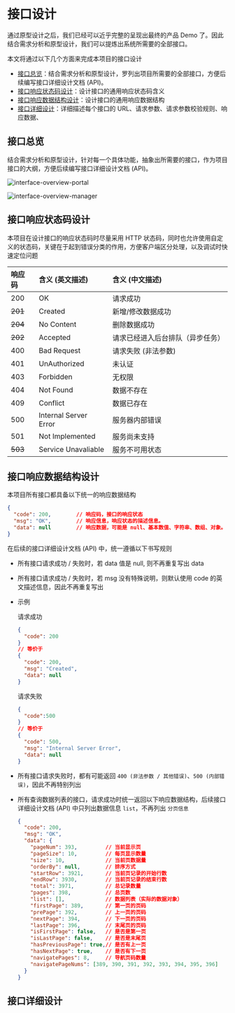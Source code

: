 # 接口设计

通过原型设计之后，我们已经可以近乎完整的呈现出最终的产品 Demo 了。因此结合需求分析和原型设计，我们可以提炼出系统所需要的全部接口。

本文将通过以下几个方面来完成本项目的接口设计

- [接口总览](#接口总览)：结合需求分析和原型设计，罗列出项目所需要的全部接口，方便后续编写接口详细设计文档 (API)。
- [接口响应状态码设计](#接口响应状态码设计)：设计接口的通用响应状态码含义
- [接口响应数据结构设计](#接口响应数据结构设计)：设计接口的通用响应数据结构
- [接口详细设计](#接口详细设计)：详细描述每个接口的 URL、请求参数、请求参数校验规则、响应数据、

## 接口总览

结合需求分析和原型设计，针对每一个具体功能，抽象出所需要的接口，作为项目接口的大纲，方便后续编写接口详细设计文档 (API)。

![interface-overview-portal][]

![interface-overview-manager][]

## 接口响应状态码设计

本项目在设计接口的响应状态码时尽量采用 HTTP 状态码，同时也允许使用自定义的状态码，关键在于起到错误分类的作用，方便客户端区分处理，以及调试时快速定位问题

| 响应码  | 含义 (英文描述)        | 含义 (中文描述)                 |
|:--------|:----------------------|:-------------------------------|
| 200     | OK                    | 请求成功                        |
| ~~201~~ | Created               | 新增/修改数据成功               |
| ~~204~~ | No Content            | 删除数据成功                    |
| ~~202~~ | Accepted              | 请求已经进入后台排队（异步任务） |
| 400     | Bad Request           | 请求失败 (非法参数)             |
| 401     | UnAuthorized          | 未认证                         |
| 403     | Forbidden             | 无权限                         |
| 404     | Not Found             | 数据不存在                      |
| 409     | Conflict              | 数据已存在                      |
| 500     | Internal Server Error | 服务器内部错误                  |
| 501     | Not Implemented       | 服务尚未支持                    |
| ~~503~~ | Service Unavaliable   | 服务不可用状态                  |

## 接口响应数据结构设计

本项目所有接口都具备以下统一的响应数据结构

```json
{
  "code": 200,        // 响应码，接口的响应状态
  "msg": "OK",        // 响应信息，响应状态的描述信息。
  "data": null        // 响应数据，可能是 null、基本数值、字符串、数组、对象。
}
```

在后续的接口详细设计文档 (API) 中，统一遵循以下书写规则

- 所有接口请求成功 / 失败时，若 data 值是 null, 则不再重复写出 data
- 所有接口请求成功 / 失败时，若 msg 没有特殊说明，则默认使用 code 的英文描述信息，因此不再重复写出
- 示例

  请求成功

  ```json
  {
    "code": 200
  }
  // 等价于
  {
    "code": 200,
    "msg": "Created",
    "data": null
  }
  ```

  请求失败

  ```json
  {
    "code":500
  }
  // 等价于
  {
    "code": 500,
    "msg": "Internal Server Error",
    "data": null
  }
  ```
- 所有接口请求失败时，都有可能返回 `400 (非法参数 / 其他错误)`、`500 (内部错误)`，因此不再特别列出
- 所有查询数据列表的接口，请求成功时统一返回以下响应数据结构，后续接口详细设计文档 (API) 中只列出数据信息 `list`，不再列出 `分页信息`

  ```json
  {
    "code": 200,
    "msg": "OK",
    "data": {
      "pageNum": 393,         // 当前显示页
      "pageSize": 10,         // 每页显示数量
      "size": 10,             // 当前页数据量
      "orderBy": null,        // 排序方式
      "startRow": 3921,       // 当前页记录的开始行数
      "endRow": 3930,         // 当前页记录的结束行数
      "total": 3971,          // 总记录数量
      "pages": 398,           // 总页数
      "list": [],             // 数据列表（实际的数据对象）
      "firstPage": 389,       // 第一页的页码
      "prePage": 392,         // 上一页的页码
      "nextPage": 394,        // 下一页的页码
      "lastPage": 396,        // 末尾页的页码
      "isFirstPage": false,   // 是否是第一页
      "isLastPage": false,    // 是否是末尾页
      "hasPreviousPage": true,// 是否有上一页
      "hasNextPage": true,    // 是否有下一页
      "navigatePages": 8,     // 导航页码数量
      "navigatePageNums": [389, 390, 391, 392, 393, 394, 395, 396]    // 导航页全部页码
    }
  }
  ```

## 接口详细设计

[interface-overview-portal]:http://assets.processon.com/chart_image/5ce8f2a0e4b07b4302225d01.png
[interface-overview-manager]:http://assets.processon.com/chart_image/5ce8f299e4b040c85aec7887.png
